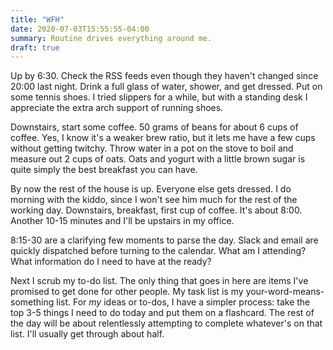 ```yaml
---
title: "WFH"
date: 2020-07-03T15:55:55-04:00
summary: Routine drives everything around me.
draft: true
---
```


Up by 6:30. Check the RSS feeds even though they haven't changed since 20:00 last night. Drink a full glass of water, shower, and get dressed. Put on some tennis shoes. I tried slippers for a while, but with a standing desk I appreciate the extra arch support of running shoes. 

Downstairs, start some coffee. 50 grams of beans for about 6 cups of coffee. Yes, I know it's a weaker brew ratio, but it lets me have a few cups without getting twitchy. Throw water in a pot on the stove to boil and measure out 2 cups of oats. Oats and yogurt with a little brown sugar is quite simply the best breakfast you can have. 

By now the rest of the house is up. Everyone else gets dressed. I do morning with the kiddo, since I won't see him much for the rest of the working day. Downstairs, breakfast, first cup of coffee. It's about 8:00. Another 10-15 minutes and I'll be upstairs in my office. 

8:15-30 are a clarifying few moments to parse the day. Slack and email are quickly dispatched before turning to the calendar. What am I attending? What information do I need to have at the ready? 

Next I scrub my to-do list. The only thing that goes in here are items I've promised to get done for other people. My task list is my your-word-means-something list. For _my_ ideas or to-dos, I have a simpler process: take the top 3-5 things I need to do today and put them on a flashcard. The rest of the day will be about relentlessly attempting to complete whatever's on that list. I'll usually get through about half. 

